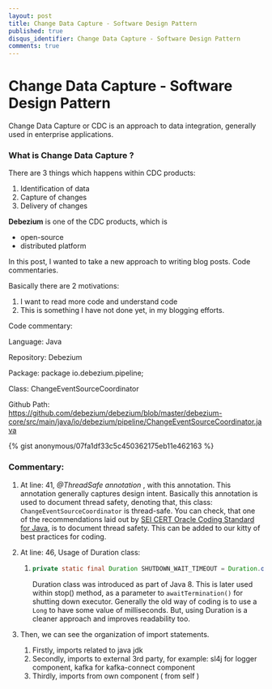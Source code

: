 ```yaml
---
layout: post
title: Change Data Capture - Software Design Pattern 
published: true
disqus_identifier: Change Data Capture - Software Design Pattern 
comments: true
---
```


# Change Data Capture - Software Design Pattern

Change Data Capture or CDC is an approach to data integration, generally used in enterprise applications. 

### What is Change Data Capture ?

There are 3 things which happens within CDC products:

1. Identification of data
2. Capture of changes
3. Delivery of changes



**Debezium** is one of the CDC products, which is 

- open-source
- distributed platform

In this post, I wanted to take a new approach to writing blog posts. Code commentaries.

Basically there are 2 motivations:

1. I want to read more code and understand code
2. This is something I have not done yet, in my blogging efforts.

Code commentary:

Language: Java

Repository: Debezium

Package: package io.debezium.pipeline;

Class: ChangeEventSourceCoordinator

Github Path: https://github.com/debezium/debezium/blob/master/debezium-core/src/main/java/io/debezium/pipeline/ChangeEventSourceCoordinator.java

{% gist anonymous/07fa1df33c5c450362175eb11e462163 %}

### Commentary:

1. At line: 41, *@ThreadSafe annotation* , with this annotation. This annotation generally captures design intent. Basically this annotation is used to document thread safety, denoting that, this class: ```ChangeEventSourceCoordinator``` is thread-safe.  You can check, that one of the recommendations laid out by [SEI CERT Oracle Coding Standard for Java](https://wiki.sei.cmu.edu/confluence/display/java/CON52-J.+Document+thread-safety+and+use+annotations+where+applicable), is to document thread safety. This can be added to our kitty of best practices for coding.

2. At line: 46, Usage of Duration class: 

   1. ```java
      private static final Duration SHUTDOWN_WAIT_TIMEOUT = Duration.ofSeconds(90);
      ```

      Duration class was introduced as part of Java 8. This is later used within stop() method, as a parameter to ```awaitTermination()``` for shutting down executor. Generally the old way of coding is to use a ```Long``` to have some value of milliseconds. But, using Duration is a cleaner approach and improves readability too.

3. Then, we can see the organization of import statements. 

   1. Firstly, imports related to java jdk
   2. Secondly, imports to external 3rd party, for example: sl4j for logger component, kafka for kafka-connect component
   3. Thirdly, imports from own component ( from self )